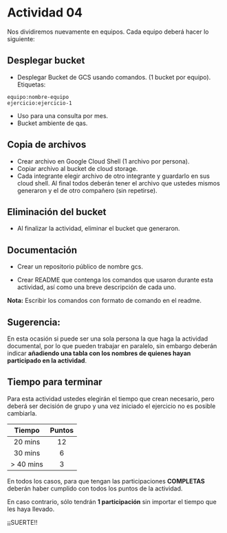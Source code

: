 # Actividad 04

Nos dividiremos nuevamente en equipos. Cada equipo deberá hacer lo siguiente: 

## Desplegar bucket

- Desplegar Bucket de GCS usando comandos. (1 bucket por equipo). 
Etiquetas: 
    
```
equipo:nombre-equipo
ejercicio:ejercicio-1
```

- Uso para una consulta por mes.
- Bucket ambiente de qas.

## Copia de archivos

- Crear archivo en Google Cloud Shell (1 archivo por persona).
- Copiar archivo al bucket de cloud storage. 
- Cada integrante elegir archivo de otro integrante y guardarlo en sus cloud shell. Al final todos deberán tener el archivo que ustedes mismos generaron y el de otro compañero (sin repetirse). 

## Eliminación del bucket

- Al finalizar la actividad, eliminar el bucket que generaron. 

## Documentación 

- Crear un repositorio público de nombre gcs.  
        
- Crear README que contenga los comandos que usaron durante esta actividad, así como una breve descripción de cada uno. 

**Nota:** Escribir los comandos con formato de comando en el readme. 

## Sugerencia: 

En esta ocasión si puede ser una sola persona la que haga la actividad documental, por lo que pueden trabajar en paralelo, sin embargo deberán indicar  **añadiendo una tabla con los nombres de quienes hayan participado en la actividad**. 

## Tiempo para terminar

Para esta actividad ustedes elegirán el tiempo que crean necesario, pero deberá ser decisión de grupo y una vez iniciado el ejercicio no es posible cambiarla. 

<div align="center">

| Tiempo    | Puntos |
| :-------: | :-------------: |
| 20 mins   |  12             |
| 30 mins   | 6               | 
| > 40 mins | 3               | 

 </div align="center">
 
 En todos los casos, para que tengan las participaciones **COMPLETAS** deberán haber cumplido con todos los puntos de la actividad. 
 
 En caso contrario, sólo tendrán **1 participación** sin importar el tiempo que les haya llevado. 
 
¡¡SUERTE!!